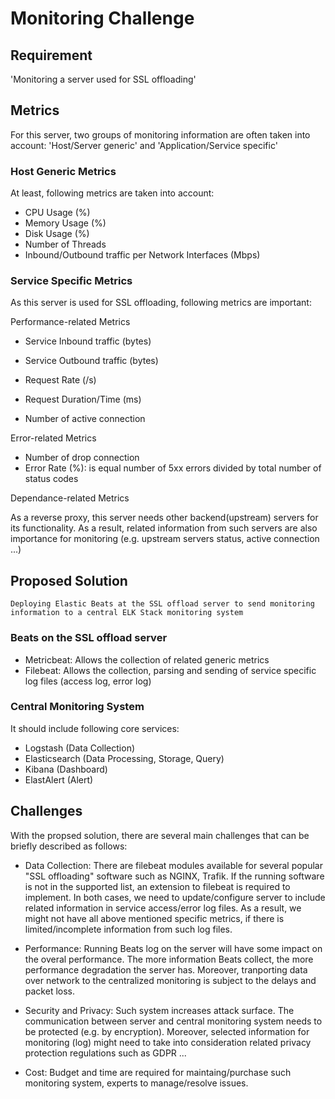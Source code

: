 # Monitoring Challenge

## Requirement
'Monitoring a server used for SSL offloading'

## Metrics
For this server, two groups of monitoring information are often taken into account: 'Host/Server generic' and 'Application/Service specific'

### Host Generic Metrics
At least, following metrics are taken into account:
* CPU Usage (%)
* Memory Usage (%)
* Disk Usage (%)
* Number of Threads
* Inbound/Outbound traffic per Network Interfaces (Mbps)


### Service Specific Metrics
As this server is used for SSL offloading, following metrics are important:

Performance-related Metrics
* Service Inbound traffic (bytes)
* Service Outbound traffic (bytes)

* Request Rate (/s)
* Request Duration/Time (ms)

* Number of active connection 

Error-related Metrics
* Number of drop connection
* Error Rate (%): is equal number of 5xx errors divided by total number of status codes


Dependance-related Metrics

As a reverse proxy, this server needs other backend(upstream) servers for its functionality. As a result, related information from such servers are also importance for monitoring (e.g. upstream servers status, active connection ...) 


## Proposed Solution
```Deploying Elastic Beats at the SSL offload server to send monitoring information to a central ELK Stack monitoring system```

### Beats on the SSL offload server
* Metricbeat: Allows the collection of related generic metrics
* Filebeat: Allows the collection, parsing and sending of service specific log files (access log, error log)

### Central Monitoring System
It should include following core services:
* Logstash (Data Collection)
* Elasticsearch (Data Processing, Storage, Query)
* Kibana (Dashboard)
* ElastAlert (Alert)

## Challenges
With the propsed solution, there are several main challenges that can be briefly described as follows:
* Data Collection: There are filebeat modules available for several popular "SSL offloading" software such as NGINX, Trafik. If the running software is not in the supported list, an extension to filebeat is required to implement. In both cases, we need to update/configure server to include related information in service access/error log files. As a result, we might not have all above mentioned specific metrics, if there is limited/incomplete information from such log files.     

* Performance: Running Beats log on the server will have some impact on the overal performance. The more information Beats collect, the more performance degradation the server has. Moreover, tranporting data over network to the centralized monitoring is subject to the delays and packet loss.

* Security and Privacy: Such system increases attack surface. The communication between server and central monitoring system needs to be protected (e.g. by encryption). Moreover, selected information for monitoring (log) might need to take into consideration related privacy protection regulations such as GDPR ...   

* Cost: Budget and time are required for maintaing/purchase such monitoring system, experts to manage/resolve issues.  
